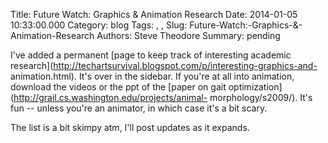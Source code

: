 Title: Future Watch: Graphics & Animation Research
Date: 2014-01-05 10:33:00.000
Category: blog
Tags: , , 
Slug: Future-Watch:-Graphics-&-Animation-Research
Authors: Steve Theodore
Summary: pending

I've added a permanent [page to keep track of interesting academic
research](http://techartsurvival.blogspot.com/p/interesting-graphics-and-
animation.html). It's over in the sidebar.  If you're at all into animation,
download the videos or the ppt of the [paper on gait
optimization](http://grail.cs.washington.edu/projects/animal-
morphology/s2009/). It's fun -- unless you're an animator, in which case it's
a bit scary.  
  
  
  
The list is a bit skimpy atm, I'll post updates as it expands.  
  
  



